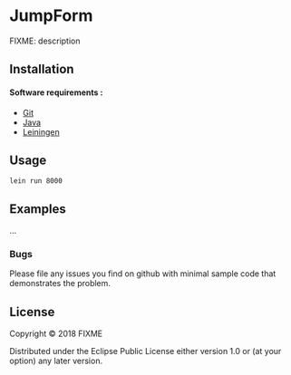 # JumpForm

FIXME: description

## Installation

#### Software requirements :

- [Git](https://git-scm.com/)
- [Java](https://java.com/en/download/)
- [Leiningen](https://leiningen.org/)

## Usage

    lein run 8000


## Examples

...

### Bugs

Please file any issues you find on github with minimal sample code that demonstrates the problem.



## License

Copyright © 2018 FIXME

Distributed under the Eclipse Public License either version 1.0 or (at
your option) any later version.
